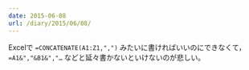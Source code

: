 ```yaml
---
date: 2015-06-08
url: /diary/2015/06/08/
---
```


Excelで `=CONCATENATE(A1:Z1,",")` みたいに書ければいいのにできなくて， `=A1&","&B1&","…` などと延々書かないといけないのが悲しい。